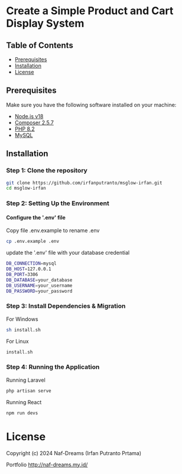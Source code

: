 # Create a Simple Product and Cart Display System

## Table of Contents

- [Prerequisites](#prerequisites)
- [Installation](#installation)
- [License](#license)

## Prerequisites

Make sure you have the following software installed on your machine:

- [Node.js v18](https://nodejs.org/)
- [Composer 2.5.7](https://getcomposer.org/)
- [PHP 8.2](https://www.php.net/)
- [MySQL](https://www.mysql.com/)

## Installation

### Step 1: Clone the repository

```bash
git clone https://github.com/irfanputranto/msglow-irfan.git
cd msglow-irfan
```

### Step 2: Setting Up the Environment

#### Configure the '.env' file

Copy file .env.example to rename .env

```bash
cp .env.example .env
```

update the '.env' file with your database credential
```bash
DB_CONNECTION=mysql
DB_HOST=127.0.0.1
DB_PORT=3306
DB_DATABASE=your_database
DB_USERNAME=your_username
DB_PASSWORD=your_password
```

### Step 3: Install Dependencies & Migration

For Windows

```bash
sh install.sh
```

For Linux

```bash
install.sh
```

### Step 4: Running the Application

Running Laravel

```bash
php artisan serve
```

Running React

```bash
npm run devs
```

# License

Copyright (c) 2024 Naf-Dreams (Irfan Putranto Prtama)

Portfolio http://naf-dreams.my.id/